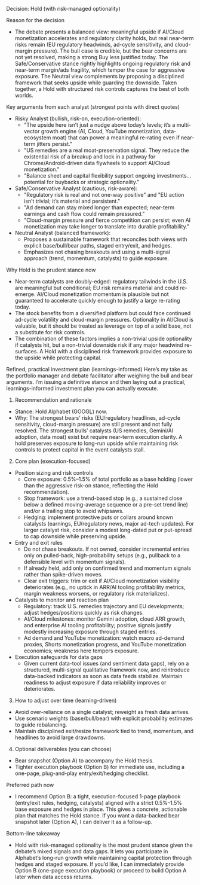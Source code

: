 Decision: Hold (with risk-managed optionality)

Reason for the decision
- The debate presents a balanced view: meaningful upside if AI/Cloud monetization accelerates and regulatory clarity holds, but real near-term risks remain (EU regulatory headwinds, ad-cycle sensitivity, and cloud-margin pressure). The bull case is credible, but the bear concerns are not yet resolved, making a strong Buy less justified today. The Safe/Conservative stance rightly highlights ongoing regulatory risk and near-term margin/ads fragility, which temper the case for aggressive exposure. The Neutral view complements by proposing a disciplined framework that seeks upside while guarding the downside. Taken together, a Hold with structured risk controls captures the best of both worlds.

Key arguments from each analyst (strongest points with direct quotes)
- Risky Analyst (bullish, risk-on, execution-oriented):
  - "The upside here isn’t just a nudge above today’s levels; it’s a multi-vector growth engine (AI, Cloud, YouTube monetization, data-ecosystem moat) that can power a meaningful re-rating even if near-term jitters persist."
  - "US remedies are a real moat-preservation signal. They reduce the existential risk of a breakup and lock in a pathway for Chrome/Android-driven data flywheels to support AI/Cloud monetization."
  - "Balance sheet and capital flexibility support ongoing investments... potential for buybacks or strategic optionality."
- Safe/Conservative Analyst (cautious, risk-aware):
  - "Regulatory risk is real and not one-way positive" and "EU action isn’t trivial; it’s material and persistent."
  - "Ad demand can stay mixed longer than expected; near-term earnings and cash flow could remain pressured."
  - "Cloud-margin pressure and fierce competition can persist; even AI monetization may take longer to translate into durable profitability."
- Neutral Analyst (balanced framework):
  - Proposes a sustainable framework that reconciles both views with explicit base/bull/bear paths, staged entry/exit, and hedges.
  - Emphasizes not chasing breakouts and using a multi-signal approach (trend, momentum, catalysts) to guide exposure.

Why Hold is the prudent stance now
- Near-term catalysts are doubly-edged: regulatory tailwinds in the U.S. are meaningful but conditional; EU risk remains material and could re-emerge. AI/Cloud monetization momentum is plausible but not guaranteed to accelerate quickly enough to justify a large re-rating today.
- The stock benefits from a diversified platform but could face continued ad-cycle volatility and cloud-margin pressures. Optionality in AI/Cloud is valuable, but it should be treated as leverage on top of a solid base, not a substitute for risk controls.
- The combination of these factors implies a non-trivial upside optionality if catalysts hit, but a non-trivial downside risk if any major headwind re-surfaces. A Hold with a disciplined risk framework provides exposure to the upside while protecting capital.

Refined, practical investment plan (learnings-informed)
Here’s my take as the portfolio manager and debate facilitator after weighing the bull and bear arguments. I’m issuing a definitive stance and then laying out a practical, learnings-informed investment plan you can actually execute.

1) Recommendation and rationale
- Stance: Hold Alphabet (GOOGL) now.
- Why: The strongest bears’ risks (EU/regulatory headlines, ad-cycle sensitivity, cloud-margin pressure) are still present and not fully resolved. The strongest bulls’ catalysts (US remedies, Gemini/AI adoption, data moat) exist but require near-term execution clarity. A hold preserves exposure to long-run upside while maintaining risk controls to protect capital in the event catalysts stall.

2) Core plan (execution-focused)
- Position sizing and risk controls
  - Core exposure: 0.5%–1.5% of total portfolio as a base holding (lower than the aggressive risk-on stance, reflecting the Hold recommendation).
  - Stop framework: use a trend-based stop (e.g., a sustained close below a defined moving-average sequence or a pre-set trend line) and/or a trailing stop to avoid whipsaws.
  - Hedging: implement protective puts or collars around known catalysts (earnings, EU/regulatory news, major ad-tech updates). For larger catalyst risk, consider a modest long-dated put or put-spread to cap downside while preserving upside.
- Entry and exit rules
  - Do not chase breakouts. If not owned, consider incremental entries only on pulled-back, high-probability setups (e.g., pullback to a defensible level with momentum signals).
  - If already held, add only on confirmed trend and momentum signals rather than spike-driven moves.
  - Clear exit triggers: trim or exit if AI/Cloud monetization visibility deteriorates (e.g., no uptick in ARR/AI tooling profitability metrics, margin weakness worsens, or regulatory risk materializes).
- Catalysts to monitor and reaction plan
  - Regulatory: track U.S. remedies trajectory and EU developments; adjust hedges/positions quickly as risk changes.
  - AI/Cloud milestones: monitor Gemini adoption, cloud ARR growth, and enterprise AI tooling profitability; positive signals justify modestly increasing exposure through staged entries.
  - Ad demand and YouTube monetization: watch macro ad-demand proxies, Shorts monetization progress, and YouTube monetization economics; weakness here tempers exposure.
- Execution safeguards for data gaps
  - Given current data-tool issues (and sentiment data gaps), rely on a structured, multi-signal qualitative framework now, and reintroduce data-backed indicators as soon as data feeds stabilize. Maintain readiness to adjust exposure if data reliability improves or deteriorates.

3) How to adjust over time (learning-driven)
- Avoid over-reliance on a single catalyst; reweight as fresh data arrives.
- Use scenario weights (base/bull/bear) with explicit probability estimates to guide rebalancing.
- Maintain disciplined exit/resize framework tied to trend, momentum, and headlines to avoid large drawdowns.

4) Optional deliverables (you can choose)
- Bear snapshot (Option A) to accompany the Hold thesis.
- Tighter execution playbook (Option B) for immediate use, including a one-page, plug-and-play entry/exit/hedging checklist.

Preferred path now
- I recommend Option B: a tight, execution-focused 1-page playbook (entry/exit rules, hedging, catalysts) aligned with a strict 0.5%–1.5% base exposure and hedges in place. This gives a concrete, actionable plan that matches the Hold stance. If you want a data-backed bear snapshot later (Option A), I can deliver it as a follow-up.

Bottom-line takeaway
- Hold with risk-managed optionality is the most prudent stance given the debate’s mixed signals and data gaps. It lets you participate in Alphabet’s long-run growth while maintaining capital protection through hedges and staged exposure. If you’d like, I can immediately provide Option B (one-page execution playbook) or proceed to build Option A later when data access returns.